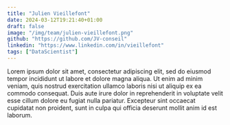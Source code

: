 ```yaml
---
title: "Julien Vieillefont"
date: 2024-03-12T19:21:40+01:00
draft: false
image: "/img/team/julien-vieillefont.png"
github: "https://github.com/JV-conseil"
linkedin: "https://www.linkedin.com/in/vieillefont"
tags: ["DataScientist"]
---
```


Lorem ipsum dolor sit amet, consectetur adipiscing elit, sed do eiusmod tempor incididunt ut labore et dolore magna aliqua. Ut enim ad minim veniam, quis nostrud exercitation ullamco laboris nisi ut aliquip ex ea commodo consequat. Duis aute irure dolor in reprehenderit in voluptate velit esse cillum dolore eu fugiat nulla pariatur. Excepteur sint occaecat cupidatat non proident, sunt in culpa qui officia deserunt mollit anim id est laborum.

